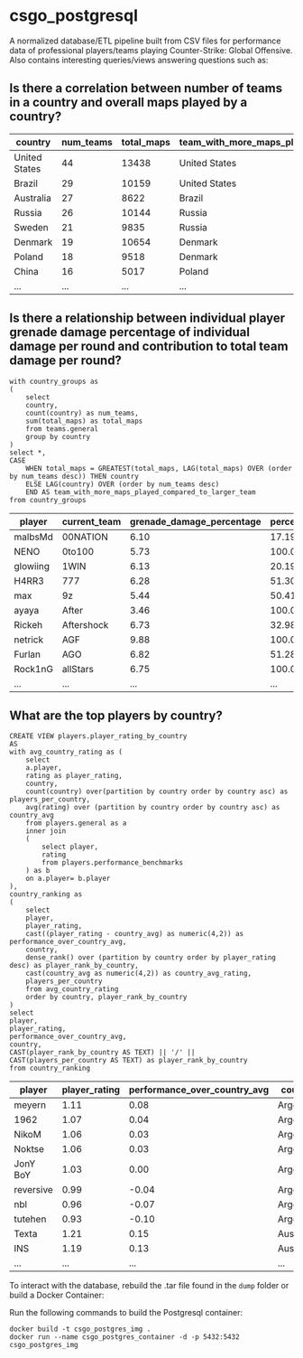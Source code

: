 # csgo_postgresql
A normalized database/ETL pipeline built from CSV files for performance data of professional players/teams playing Counter-Strike: Global Offensive. Also contains interesting queries/views answering questions such as:

## Is there a correlation between number of teams in a country and overall maps played by a country?


| country              | num_teams | total_maps | team_with_more_maps_played_compared_to_larger_team |
|----------------------|-----------|------------|----------------------------------------------------|
| United States        | 44        | 13438      | United States                                      |
| Brazil               | 29        | 10159      | United States                                      |
| Australia            | 27        | 8622       | Brazil                                             |
| Russia               | 26        | 10144      | Russia                                             |
| Sweden               | 21        | 9835       | Russia                                             |
| Denmark              | 19        | 10654      | Denmark                                            |
| Poland               | 18        | 9518       | Denmark                                            |
| China                | 16        | 5017       | Poland                                             |
| ...               | ...       | ...       | ...                                             |

## Is there a relationship between individual player grenade damage percentage of individual damage per round and contribution to total team damage per round?
```
with country_groups as 
(
	select 
	country,
	count(country) as num_teams,
	sum(total_maps) as total_maps
	from teams.general
	group by country
)
select *,
CASE
	WHEN total_maps = GREATEST(total_maps, LAG(total_maps) OVER (order by num_teams desc)) THEN country
	ELSE LAG(country) OVER (order by num_teams desc)
	END AS team_with_more_maps_played_compared_to_larger_team
from country_groups
```

| player        | current_team      | grenade_damage_percentage | percent_of_total_team_damage |
|---------------|-------------------|---------------------------|------------------------------|
| malbsMd       | 00NATION          | 6.10                      | 17.19                        |
| NENO          | 0to100            | 5.73                      | 100.00                       |
| glowiing      | 1WIN              | 6.13                      | 20.19                        |
| H4RR3         | 777               | 6.28                      | 51.30                        |
| max           | 9z                | 5.44                      | 50.41                        |
| ayaya         | After             | 3.46                      | 100.00                       |
| Rickeh        | Aftershock        | 6.73                      | 32.98                        |
| netrick       | AGF               | 9.88                      | 100.00                       |
| Furlan        | AGO               | 6.82                      | 51.28                        |
| Rock1nG       | allStars          | 6.75                      | 100.00                       |
| ...    | ...           | ...                      | ...                       |

## What are the top players by country?

```
CREATE VIEW players.player_rating_by_country 
AS 
with avg_country_rating as (
	select
	a.player,
	rating as player_rating,
	country,
	count(country) over(partition by country order by country asc) as players_per_country,
	avg(rating) over (partition by country order by country asc) as country_avg
	from players.general as a
	inner join 
	(
		select player,
		rating
		from players.performance_benchmarks
	) as b
	on a.player= b.player
),
country_ranking as 
(
	select
	player,
	player_rating,
	cast((player_rating - country_avg) as numeric(4,2)) as performance_over_country_avg,
	country,
	dense_rank() over (partition by country order by player_rating desc) as player_rank_by_country,
	cast(country_avg as numeric(4,2)) as country_avg_rating,
	players_per_country
	from avg_country_rating
	order by country, player_rank_by_country
)
select 
player,
player_rating,
performance_over_country_avg,
country,
CAST(player_rank_by_country AS TEXT) || '/' || CAST(players_per_country AS TEXT) as player_rank_by_country
from country_ranking
```

| player        | player_rating | performance_over_country_avg | country                | player_rank_by_country |
|---------------|---------------|------------------------------|------------------------|------------------------|
| meyern        | 1.11          | 0.08                         | Argentina              | 1/8                    |
| 1962          | 1.07          | 0.04                         | Argentina              | 2/8                    |
| NikoM         | 1.06          | 0.03                         | Argentina              | 3/8                    |
| Noktse        | 1.06          | 0.03                         | Argentina              | 3/8                    |
| JonY BoY      | 1.03          | 0.00                         | Argentina              | 4/8                    |
| reversive     | 0.99          | -0.04                        | Argentina              | 5/8                    |
| nbl           | 0.96          | -0.07                        | Argentina              | 6/8                    |
| tutehen       | 0.93          | -0.10                        | Argentina              | 7/8                    |
| Texta         | 1.21          | 0.15                         | Australia              | 1/44                   |
| INS           | 1.19          | 0.13                         | Australia              | 2/44                   |
| ...          | ...          | ...                         | ...              | ...                   |


To interact with the database, rebuild the .tar file found in the `dump` folder or build a Docker Container:

Run the following commands to build the Postgresql container: 

```
docker build -t csgo_postgres_img .
docker run --name csgo_postgres_container -d -p 5432:5432 csgo_postgres_img
```

